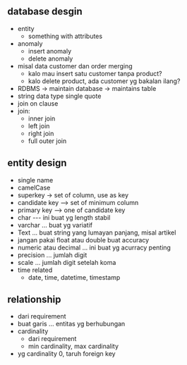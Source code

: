 ## database desgin
- entity
    - something with attributes
- anomaly
    - insert anomaly
    - delete anomaly
- misal data customer dan order merging
    - kalo mau insert satu customer tanpa product?
    - kalo delete product, ada customer yg bakalan ilang?
- RDBMS -> maintain database -> maintains table
- string data type single quote
- join on clause
- join:
    - inner join
    - left join
    - right join
    - full outer join

## entity design
- single name
- camelCase
- superkey -> set of column, use as key
- candidate key --> set of minimum column
- primary key -->  one of candidate key
- char --- ini buat yg length stabil
- varchar ... buat yg variatif
- Text ... buat string yang lumayan panjang, misal artikel
- jangan pakai float atau double buat accuracy
- numeric atau decimal ... ini buat yg acurracy penting
- precision ... jumlah digit
- scale ... jumlah digit setelah koma
- time related
    - date, time, datetime, timestamp

## relationship
- dari requirement
- buat garis ... entitas yg berhubungan
- cardinality
    - dari requirement
    - min cardinality, max cardinality
- yg cardinality 0, taruh foreign key